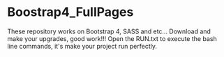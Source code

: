 # Boostrap4_FullPages
These repository works on Bootstrap 4, SASS and etc... Download and make your upgrades, good work!!!
Open the RUN.txt to execute the bash line commands, it's make your project run perfectly.

